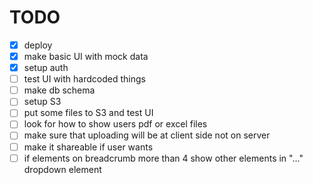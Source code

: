 # TODO

- [x] deploy
- [x] make basic UI with mock data
- [x] setup auth
- [ ] test UI with hardcoded things
- [ ] make db schema
- [ ] setup S3
- [ ] put some files to S3 and test UI
- [ ] look for how to show users pdf or excel files
- [ ] make sure that uploading will be at client side not on server
- [ ] make it shareable if user wants
- [ ] if elements on breadcrumb more than 4 show other elements in "..." dropdown element
